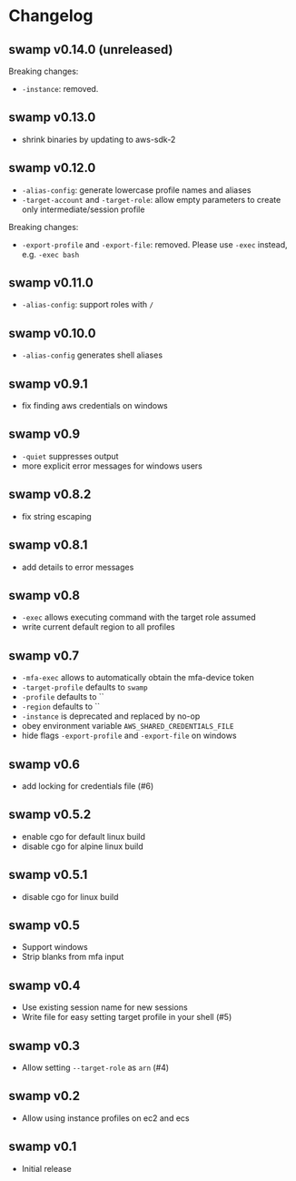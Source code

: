 # Changelog

## swamp v0.14.0 (unreleased)

Breaking changes:

* `-instance`: removed.

## swamp v0.13.0

* shrink binaries by updating to aws-sdk-2

## swamp v0.12.0

* `-alias-config`: generate lowercase profile names and aliases
* `-target-account` and `-target-role`: allow empty parameters to create only intermediate/session profile

Breaking changes:

* `-export-profile` and `-export-file`: removed. Please use `-exec` instead, e.g. `-exec bash`

## swamp v0.11.0

* `-alias-config`: support roles with `/`

## swamp v0.10.0

* `-alias-config` generates shell aliases

## swamp v0.9.1

* fix finding aws credentials on windows

## swamp v0.9

* `-quiet` suppresses output
* more explicit error messages for windows users

## swamp v0.8.2

* fix string escaping

## swamp v0.8.1

* add details to error messages

## swamp v0.8

* `-exec` allows executing command with the target role assumed
* write current default region to all profiles

## swamp v0.7

* `-mfa-exec` allows to automatically obtain the mfa-device token
* `-target-profile` defaults to `swamp`
* `-profile` defaults to ``
* `-region` defaults to ``
* `-instance` is deprecated and replaced by no-op
* obey environment variable `AWS_SHARED_CREDENTIALS_FILE`
* hide flags `-export-profile` and `-export-file` on windows

## swamp v0.6

* add locking for credentials file (#6)

## swamp v0.5.2

* enable cgo for default linux build
* disable cgo for alpine linux build

## swamp v0.5.1

* disable cgo for linux build

## swamp v0.5

* Support windows
* Strip blanks from mfa input

## swamp v0.4

* Use existing session name for new sessions
* Write file for easy setting target profile in your shell (#5)

## swamp v0.3

* Allow setting `--target-role` as `arn` (#4)

## swamp v0.2

* Allow using instance profiles on ec2 and ecs

## swamp v0.1

* Initial release
